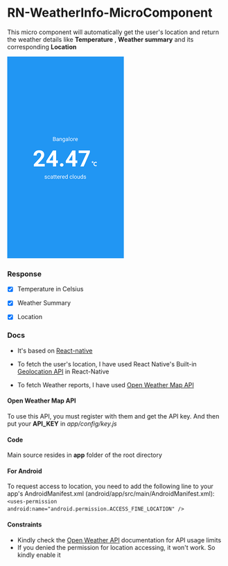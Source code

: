 # RN-WeatherInfo-MicroComponent

This micro component will automatically get the user's location and return the weather details like **Temperature** , **Weather summary** and its corresponding **Location**


![Weather Info Mobile App Screenshot](https://github.com/navinprasadk/RN-WeatherInfo-MicroComponent/blob/master/screenshot/weatherinfo.png)


### Response
- [x] Temperature in Celsius

- [x] Weather Summary

- [x] Location


### Docs
* It's based on [React-native](https://facebook.github.io/react-native/)

* To fetch the user's location, I have used React Native's Built-in [Geolocation API](https://facebook.github.io/react-native/docs/geolocation.html) in React-Native

* To fetch Weather reports, I have used [Open Weather Map API](http://openweathermap.org/api)

#### Open Weather Map API
To use this API, you must register with them and get the API key. And then put your **API_KEY** in *app/config/key.js*

#### Code
Main source resides in **app** folder of the root directory

#### For Android
To request access to location, you need to add the following line to your app's AndroidManifest.xml (android/app/src/main/AndroidManifest.xml):
```<uses-permission android:name="android.permission.ACCESS_FINE_LOCATION" />```

#### Constraints
* Kindly check the [Open Weather API](http://openweathermap.org/price) documentation for API usage limits
* If you denied the permission for location accessing, it won't work. So kindly enable it 
